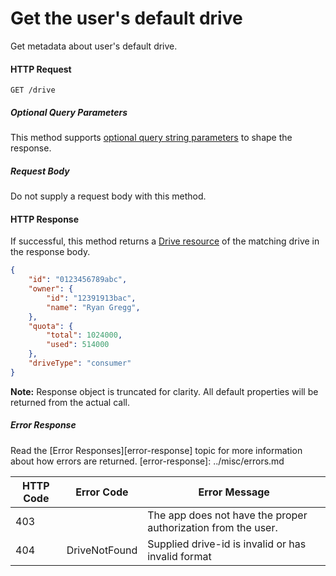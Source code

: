 ﻿# Get the user's default drive

Get metadata about user's default drive.

#### HTTP Request

```
GET /drive
```

##### Optional Query Parameters

This method supports [optional query string parameters][odata-query-parameters]
to shape the response.

##### Request Body
Do not supply a request body with this method.

#### HTTP Response

If successful, this method returns a [Drive resource][drive-resource] of
the matching drive in the response body.

```json
{
    "id": "0123456789abc",
    "owner": {
        "id": "12391913bac",
        "name": "Ryan Gregg",
    },
    "quota": {
        "total": 1024000,
        "used": 514000
    },
    "driveType": "consumer"
}

```
**Note:** Response object is truncated for clarity. All default properties will
be returned from the actual call.

##### Error Response

Read the [Error Responses][error-response] topic for more information about
how errors are returned.
[error-response]: ../misc/errors.md


HTTP Code | Error Code     | Error Message
--------- | -------------- | --------------
403       |                | The app does not have the proper authorization from the user.
404       | DriveNotFound  | Supplied drive-id is invalid or has invalid format

[drive-resource]: ../drives/README.md
[odata-query-parameters]: ../odata/optional-query-parameters.md
